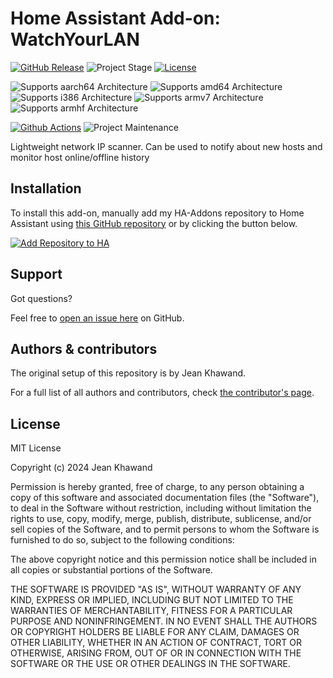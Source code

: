 # Home Assistant Add-on: WatchYourLAN

[![GitHub Release][releases-shield]][releases]
![Project Stage][project-stage-shield]
[![License][license-shield]](LICENSE.md)

![Supports aarch64 Architecture][aarch64-shield]
![Supports amd64 Architecture][amd64-shield]
![Supports i386 Architecture][i386-shield]
![Supports armv7 Architecture][armv7-shield]
![Supports armhf Architecture][armhf-shield]

[![Github Actions][github-actions-shield]][github-actions]
![Project Maintenance][maintenance-shield]

Lightweight network IP scanner.
Can be used to notify about new hosts and monitor host online/offline history

## Installation

To install this add-on, manually add my HA-Addons repository to Home Assistant
using [this GitHub repository][ha-addons] or by clicking the button below.

[![Add Repository to HA][my-ha-badge]][my-ha-url]

## Support

Got questions?

Feel free to [open an issue here][issue] on GitHub.

## Authors & contributors

The original setup of this repository is by Jean Khawand.

For a full list of all authors and contributors,
check [the contributor's page][contributors].

## License

MIT License

Copyright (c) 2024 Jean Khawand

Permission is hereby granted, free of charge, to any person obtaining a copy
of this software and associated documentation files (the "Software"), to deal
in the Software without restriction, including without limitation the rights
to use, copy, modify, merge, publish, distribute, sublicense, and/or sell
copies of the Software, and to permit persons to whom the Software is
furnished to do so, subject to the following conditions:

The above copyright notice and this permission notice shall be included in all
copies or substantial portions of the Software.

THE SOFTWARE IS PROVIDED "AS IS", WITHOUT WARRANTY OF ANY KIND, EXPRESS OR
IMPLIED, INCLUDING BUT NOT LIMITED TO THE WARRANTIES OF MERCHANTABILITY,
FITNESS FOR A PARTICULAR PURPOSE AND NONINFRINGEMENT. IN NO EVENT SHALL THE
AUTHORS OR COPYRIGHT HOLDERS BE LIABLE FOR ANY CLAIM, DAMAGES OR OTHER
LIABILITY, WHETHER IN AN ACTION OF CONTRACT, TORT OR OTHERWISE, ARISING FROM,
OUT OF OR IN CONNECTION WITH THE SOFTWARE OR THE USE OR OTHER DEALINGS IN THE
SOFTWARE.

[aarch64-shield]: https://img.shields.io/badge/aarch64-yes-green.svg
[amd64-shield]: https://img.shields.io/badge/amd64-yes-green.svg
[armv7-shield]: https://img.shields.io/badge/armv7-yes-green.svg
[i386-shield]: https://img.shields.io/badge/i386-yes-green.svg
[armhf-shield]: https://img.shields.io/badge/armhf-no-red.svg
[contributors]: https://github.com/jeankhawand/addon-watchyourlan/graphs/contributors
[github-actions-shield]: https://github.com/jeankhawand/addon-watchyourlan/workflows/CI/badge.svg
[github-actions]: https://github.com/jeankhawand/addon-watchyourlan/actions
[ha-addons]: https://github.com/jeankhawand/ha-addons
[i386-shield]: https://img.shields.io/badge/i386-no-red.svg
[issue]: https://github.com/jeankhawand/addon-watchyourlan/issues
[license-shield]: https://img.shields.io/github/license/jeankhawand/addon-watchyourlan
[maintenance-shield]: https://img.shields.io/maintenance/yes/2024.svg
[project-stage-shield]: https://img.shields.io/badge/project%20stage-production%20ready-brightgreen.svg
[releases-shield]: https://img.shields.io/github/v/release/jeankhawand/addon-watchyourlan?include_prereleases
[releases]: https://github.com/jeankhawand/addon-watchyourlan/releases
[jeankhawand]: https://github.com/jeankhawand
[my-ha-badge]: https://my.home-assistant.io/badges/supervisor_add_addon_repository.svg
[my-ha-url]: https://my.home-assistant.io/redirect/supervisor_add_addon_repository/?repository_url=https%3A%2F%2Fgithub.com%2Fjeankhawand%2Fha-addons
